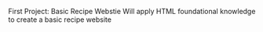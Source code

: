 First Project: Basic Recipe Webstie
Will apply HTML foundational knowledge to create a basic recipe website